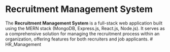 # Recruitment Management System
The **Recruitment Management System** is a full-stack web application built using the MERN stack (MongoDB, Express.js, React.js, Node.js). It serves as a comprehensive solution for managing the recruitment process within an organization, offering features for both recruiters and job applicants.
#   H R _ M a n a g e m e n t  
 
